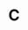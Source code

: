 ---
title: "C"
permalink: etc/C/
layout: category
sidebar:
  - title: "etc🐵"
  - nav: "etc-menu"
taxonomy:
  - etc🐵C
sexy: 1
main: "C"
---